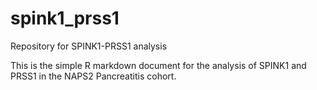# spink1_prss1
Repository for SPINK1-PRSS1 analysis

This is the simple R markdown document for the analysis of SPINK1 and PRSS1 in the NAPS2 Pancreatitis cohort.
